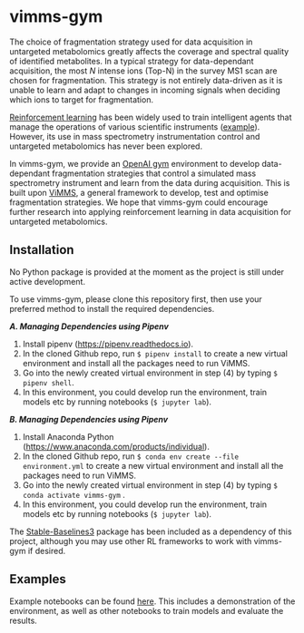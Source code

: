 # vimms-gym

The choice of fragmentation strategy used for data acquisition in untargeted metabolomics greatly
affects the coverage and spectral quality of identified metabolites. In a typical strategy for
data-dependant acquisition, the most *N* intense ions (Top-N) in the survey MS1 scan are chosen for
fragmentation. This strategy is not entirely data-driven as it is unable to learn and adapt to changes 
in incoming signals when deciding which ions to target for fragmentation.

[Reinforcement learning](https://en.wikipedia.org/wiki/Reinforcement_learning) has been widely used
to train intelligent agents that manage the operations of various scientific
instruments ([example](https://www.nature.com/articles/s41586-021-04301-9)). However, its use in
mass spectrometry instrumentation control and untargeted metabolomics has never been explored.

In vimms-gym, we provide an [OpenAI gym](https://gym.openai.com/)
environment to develop data-dependant fragmentation strategies that control a simulated mass
spectrometry instrument and learn from the data during acquisition. This is built
upon [ViMMS](https://github.com/glasgowcompbio/vimms), a general framework to develop, test and
optimise fragmentation strategies. We hope that vimms-gym could encourage further research into
applying reinforcement learning in data acquisition for untargeted metabolomics.

## Installation

No Python package is provided at the moment as the project is still under active development.

To use vimms-gym, please clone this repository first, then use your preferred method to install the
required dependencies.

***A. Managing Dependencies using Pipenv***

1. Install pipenv (https://pipenv.readthedocs.io).
2. In the cloned Github repo, run `$ pipenv install` to create a new virtual environment and
   install all the packages need to run ViMMS.
3. Go into the newly created virtual environment in step (4) by typing `$ pipenv shell`.
4. In this environment, you could develop run the environment, train models etc by running
   notebooks (`$ jupyter lab`).

***B. Managing Dependencies using Pipenv***

1. Install Anaconda Python (https://www.anaconda.com/products/individual).
2. In the cloned Github repo, run `$ conda env create --file environment.yml` to create a new
   virtual environment and install all the packages need to run ViMMS.
3. Go into the newly created virtual environment in step (4) by typing `$ conda activate vimms-gym`
   .
4. In this environment, you could develop run the environment, train models etc by running
   notebooks (`$ jupyter lab`).

The [Stable-Baselines3](https://stable-baselines3.readthedocs.io/en/master/) package has been
included as a dependency of this project, although you may use other RL frameworks to work with
vimms-gym if desired.

## Examples

Example notebooks can be found [here](https://github.com/joewandy/vimms-gym/tree/main/notebooks).
This includes a demonstration of the environment, as well as other notebooks to train models and
evaluate the results.

